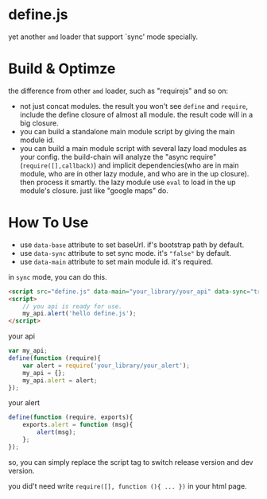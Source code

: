 define.js
=========
yet another `amd` loader that support `sync' mode specially.

# Build & Optimze

the difference from other `amd` loader, such as "requirejs" and so on:

* not just concat modules. the result you won't see `define` and `require`, include the define closure of almost all module. the result code will in a big closure.
* you can build a standalone main module script by giving the main module id.
* you can build a main module script with several lazy load modules as your config. the build-chain will analyze the "async require" (`require([],callback)`) and implicit dependencies(who are in main module, who are in other lazy module, and who are in the up closure). then process it smartly. the lazy module use `eval` to load in the up module's closure. just like "google maps" do.

# How To Use

* use `data-base` attribute to set baseUrl. if's bootstrap path by default.
* use `data-sync` attribute to set sync mode. it's `"false"` by default.
* use `data-main` attribute to set main module id. it's required.

in `sync` mode, you can do this.
```html
<script src="define.js" data-main="your_library/your_api" data-sync="true"></script>
<script>
    // you api is ready for use.
    my_api.alert('hello define.js');
</script>
```
your api
```javascript
var my_api;
define(function (require){
    var alert = require('your_library/your_alert');
    my_api = {};
    my_api.alert = alert;
});
```
your alert
```javascript
define(function (require, exports){
    exports.alert = function (msg){
        alert(msg);
    };
});
```
so, you can simply replace the script tag to switch release version and dev version.

you did't need write `require([], function (){ ... })` in your html page.

